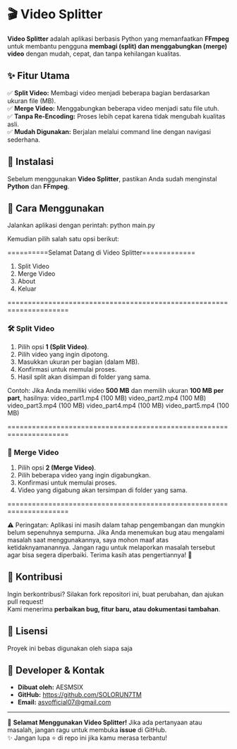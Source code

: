 # 🎬 Video Splitter


**Video Splitter** adalah aplikasi berbasis Python yang memanfaatkan **FFmpeg** untuk membantu pengguna **membagi (split) dan menggabungkan (merge) video** dengan mudah, cepat, dan tanpa kehilangan kualitas.

## ✨ Fitur Utama

✅ **Split Video:** Membagi video menjadi beberapa bagian berdasarkan ukuran file (MB).  
✅ **Merge Video:** Menggabungkan beberapa video menjadi satu file utuh.  
✅ **Tanpa Re-Encoding:** Proses lebih cepat karena tidak mengubah kualitas asli.  
✅ **Mudah Digunakan:** Berjalan melalui command line dengan navigasi sederhana.  

## 📌 Instalasi

Sebelum menggunakan **Video Splitter**, pastikan Anda sudah menginstal **Python** dan **FFmpeg**.

## 🚀 Cara Menggunakan

Jalankan aplikasi dengan perintah: python main.py

Kemudian pilih salah satu opsi berikut:

==========Selamat Datang di Video Splitter=============

   1. Split Video
   2. Merge Video
   3. About
   4. Keluar

=====================================================================
### **🛠️ Split Video**
1. Pilih opsi **1 (Split Video)**.
2. Pilih video yang ingin dipotong.
3. Masukkan ukuran per bagian (dalam MB).
4. Konfirmasi untuk memulai proses.
5. Hasil split akan disimpan di folder yang sama.

Contoh:
Jika Anda memiliki video **500 MB** dan memilih ukuran **100 MB per part**, hasilnya: video_part1.mp4 (100 MB) video_part2.mp4 (100 MB) video_part3.mp4 (100 MB) video_part4.mp4 (100 MB) video_part5.mp4 (100 MB)

=====================================================================
### **🔗 Merge Video**
1. Pilih opsi **2 (Merge Video)**.
2. Pilih beberapa video yang ingin digabungkan.
3. Konfirmasi untuk memulai proses.
4. Video yang digabung akan tersimpan di folder yang sama.

=====================================================================

⚠ Peringatan: Aplikasi ini masih dalam tahap pengembangan dan mungkin belum sepenuhnya sempurna. Jika Anda menemukan bug atau mengalami masalah saat menggunakannya, saya mohon maaf atas ketidaknyamanannya. Jangan ragu untuk melaporkan masalah tersebut agar bisa segera diperbaiki. Terima kasih atas pengertiannya! 🙏

## 🎉 Kontribusi

Ingin berkontribusi? Silakan fork repositori ini, buat perubahan, dan ajukan pull request!  
Kami menerima **perbaikan bug, fitur baru, atau dokumentasi tambahan**.  

## 📝 Lisensi

Proyek ini bebas digunakan oleh siapa saja

## 👤 Developer & Kontak

- **Dibuat oleh:** AESMSIX
- **GitHub:** https://github.com/SOLORUN7TM
- **Email:** asvofficial07@gmail.com

---

🚀 **Selamat Menggunakan Video Splitter!** Jika ada pertanyaan atau masalah, jangan ragu untuk membuka **issue** di GitHub.  
✨ Jangan lupa ⭐ di repo ini jika kamu merasa terbantu!
